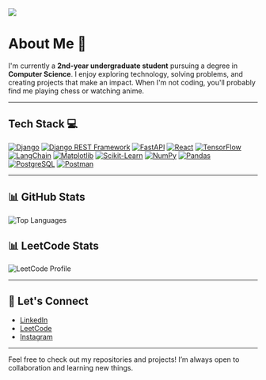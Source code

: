 <img src="https://github.com/Anmol-Baranwal/Cool-GIFs-For-GitHub/assets/74038190/d48893bd-0757-481c-8d7e-ba3e163feae7" />

# About Me 🌟

I'm currently a **2nd-year undergraduate student** pursuing a degree in **Computer Science**. I enjoy exploring technology, solving problems, and creating projects that make an impact. When I'm not coding, you'll probably find me playing chess or watching anime.

---

## Tech Stack 💻
<p align="left">
  <a href="https://www.djangoproject.com/"><img src="https://img.shields.io/badge/Django-092E20?style=flat&logo=django&logoColor=white" alt="Django" /></a>
  <a href="https://www.django-rest-framework.org/"><img src="https://img.shields.io/badge/Django%20REST%20Framework-092E20?style=flat&logo=django&logoColor=white" alt="Django REST Framework" /></a>
  <a href="https://fastapi.tiangolo.com/"><img src="https://img.shields.io/badge/FastAPI-009688?style=flat&logo=fastapi&logoColor=white" alt="FastAPI" /></a>
  <a href="https://react.dev/"><img src="https://img.shields.io/badge/React-61DAFB?style=flat&logo=react&logoColor=black" alt="React" /></a>
  <a href="https://www.tensorflow.org/"><img src="https://img.shields.io/badge/TensorFlow-FF6F00?style=flat&logo=tensorflow&logoColor=white" alt="TensorFlow" /></a>
  <a href="https://python.langchain.com/"><img src="https://img.shields.io/badge/LangChain-1E90FF?style=flat&logo=chainlink&logoColor=white" alt="LangChain" /></a>
  <a href="https://matplotlib.org/"><img src="https://img.shields.io/badge/Matplotlib-000000?style=flat&logo=python&logoColor=white" alt="Matplotlib" /></a>
  <a href="https://scikit-learn.org/"><img src="https://img.shields.io/badge/Scikit--Learn-F7931E?style=flat&logo=scikit-learn&logoColor=white" alt="Scikit-Learn" /></a>
  <a href="https://numpy.org/"><img src="https://img.shields.io/badge/NumPy-013243?style=flat&logo=numpy&logoColor=white" alt="NumPy" /></a>
  <a href="https://pandas.pydata.org/"><img src="https://img.shields.io/badge/Pandas-150458?style=flat&logo=pandas&logoColor=white" alt="Pandas" /></a>
  <a href="https://www.postgresql.org/"><img src="https://img.shields.io/badge/PostgreSQL-336791?style=flat&logo=postgresql&logoColor=white" alt="PostgreSQL" /></a>
  <a href="https://www.postman.com/"><img src="https://img.shields.io/badge/Postman-FF6C37?style=flat&logo=postman&logoColor=white" alt="Postman" /></a>
</p>

---

## 📊 GitHub Stats 
![Top Languages](https://github-readme-stats.vercel.app/api/top-langs/?username=vinyas-bharadwaj&layout=compact&theme=radical)

## 📊 LeetCode Stats
![LeetCode Profile](https://leetcard.jacoblin.cool/vinyas_bharadwaj?theme=dark&ext=heatmap)

---

## 🔄 Let's Connect  
- [LinkedIn](https://www.linkedin.com/in/vinyas-bharadwaj-443982293/)
- [LeetCode](https://leetcode.com/u/vinyas_bharadwaj/)
- [Instagram](https://www.instagram.com/contrast_135/)

---

Feel free to check out my repositories and projects! I’m always open to collaboration and learning new things.
